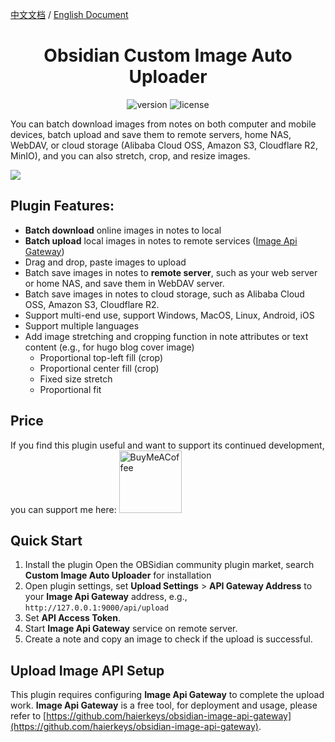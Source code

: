 [中文文档](https://github.com/haierkeys/obsidian-custom-image-auto-uploader/blob/master/readme-zh.md) / [English Document](https://github.com/haierkeys/obsidian-custom-image-auto-uploader/blob/master/README.md)


<h1 align="center">Obsidian Custom Image Auto Uploader</h1>

<p align="center">
<img src="https://img.shields.io/github/release/haierkeys/obsidian-custom-image-auto-uploader" alt="version">
<img src="https://img.shields.io/github/license/haierkeys/obsidian-custom-image-auto-uploader.svg" alt="license" >
</p>

You can batch download images from notes on both computer and mobile devices, batch upload and save them to remote servers, home NAS, WebDAV, or cloud storage (Alibaba Cloud OSS, Amazon S3, Cloudflare R2, MinIO), and you can also stretch, crop, and resize images.

![](https://github.com/user-attachments/assets/0878061b-d77c-48c5-aa61-cc5154612a7b)

## Plugin Features:
- **Batch download** online images in notes to local
- **Batch upload** local images in notes to remote services ([Image Api Gateway](https://github.com/haierkeys/obsidian-image-api-gateway))
- Drag and drop, paste images to upload
- Batch save images in notes to **remote server**, such as your web server or home NAS, and save them in WebDAV server.
- Batch save images in notes to cloud storage, such as Alibaba Cloud OSS, Amazon S3, Cloudflare R2.
- Support multi-end use, support Windows, MacOS, Linux, Android, iOS
- Support multiple languages
- Add image stretching and cropping function in note attributes or text content (e.g., for hugo blog cover image)
  - Proportional top-left fill (crop)
  - Proportional center fill (crop)
  - Fixed size stretch
  - Proportional fit

## Price

If you find this plugin useful and want to support its continued development, you can support me here:
[<img src="https://cdn.ko-fi.com/cdn/kofi3.png?v=3" alt="BuyMeACoffee" width="100">](https://ko-fi.com/haierkeys)

## Quick Start

1. Install the plugin
   Open the OBSidian community plugin market, search **Custom Image Auto Uploader** for installation
2. Open plugin settings, set **Upload Settings** > **API Gateway Address** to your **Image Api Gateway** address,
   e.g., `http://127.0.0.1:9000/api/upload`
3. Set **API Access Token**.
4. Start **Image Api Gateway** service on remote server.
5. Create a note and copy an image to check if the upload is successful.

## Upload Image API Setup

This plugin requires configuring **Image Api Gateway** to complete the upload work.
**Image Api Gateway** is a free tool, for deployment and usage, please refer to [https://github.com/haierkeys/obsidian-image-api-gateway](https://github.com/haierkeys/obsidian-image-api-gateway).
